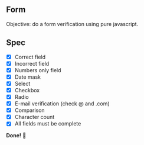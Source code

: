 ## Form
Objective: do a form verification using pure javascript.

## Spec
- [x] Correct field
- [x] Incorrect field
- [x] Numbers only field
- [x] Date mask
- [x] Select
- [x] Checkbox
- [x] Radio
- [x] E-mail verification (check @ and .com)
- [x] Comparison
- [x] Character count
- [x] All fields must be complete

**Done!** :dancers:
